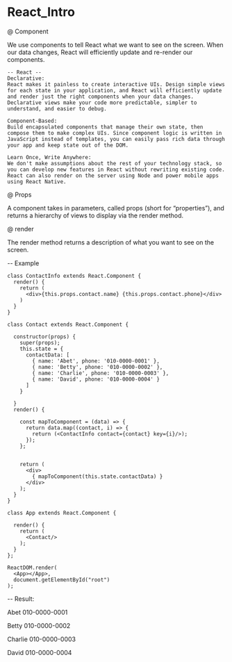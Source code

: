 # React_Intro

@ Component 

We use components to tell React what we want to see on the screen. When our data changes, React will efficiently update and re-render our components.

    -- React -- 
    Declarative: 
    React makes it painless to create interactive UIs. Design simple views for each state in your application, and React will efficiently update and render just the right components when your data changes. Declarative views make your code more predictable, simpler to understand, and easier to debug.

    Component-Based: 
    Build encapsulated components that manage their own state, then compose them to make complex UIs. Since component logic is written in JavaScript instead of templates, you can easily pass rich data through your app and keep state out of the DOM.

    Learn Once, Write Anywhere: 
    We don't make assumptions about the rest of your technology stack, so you can develop new features in React without rewriting existing code. React can also render on the server using Node and power mobile apps using React Native.


@ Props

A component takes in parameters, called props (short for “properties”), and returns a hierarchy of views to display via the render method.

@ render

The render method returns a description of what you want to see on the screen.


-- Example 

    class ContactInfo extends React.Component {
      render() {
        return (
          <div>{this.props.contact.name} {this.props.contact.phone}</div>
        )
      }
    }

    class Contact extends React.Component {

      constructor(props) {
        super(props);
        this.state = {
          contactData: [
            { name: 'Abet', phone: '010-0000-0001' },
            { name: 'Betty', phone: '010-0000-0002' },
            { name: 'Charlie', phone: '010-0000-0003' },
            { name: 'David', phone: '010-0000-0004' }
          ]
        }

      }
      render() {

        const mapToComponent = (data) => {
          return data.map((contact, i) => {
            return (<ContactInfo contact={contact} key={i}/>);
          });
        };


        return (
          <div>
            { mapToComponent(this.state.contactData) }
          </div>
        );
      }
    }

    class App extends React.Component {

      render() {
        return (
          <Contact/>
        );
      }
    };

    ReactDOM.render(
      <App></App>,
      document.getElementById("root")
    );


-- Result:

Abet 010-0000-0001

Betty 010-0000-0002

Charlie 010-0000-0003

David 010-0000-0004
